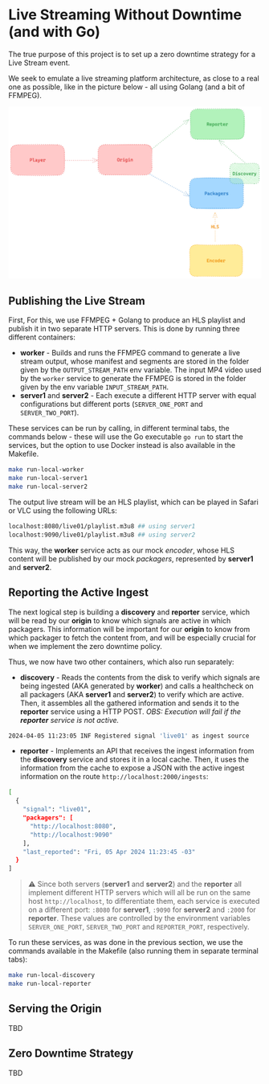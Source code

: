 # Live Streaming Without Downtime (and with Go)

The true purpose of this project is to set up a zero downtime strategy for a Live Stream event.

We seek to emulate a live streaming platform architecture, as close to a real one as possible, like in the picture below - all using Golang (and a bit of FFMPEG).

![Live Streaming Architecture](assets/docs.png)

## Publishing the Live Stream

First, For this, we use FFMPEG + Golang to produce an HLS playlist and publish it in two separate HTTP servers. This is done by running three different containers:

- **worker** - Builds and runs the FFMPEG command to generate a live stream output, whose manifest and segments are stored in the folder given by the `OUTPUT_STREAM_PATH` env variable. The input MP4 video used by the `worker` service to generate the FFMPEG is stored in the folder given by the env variable `INPUT_STREAM_PATH`.
- **server1** and **server2** - Each execute a different HTTP server with equal configurations but different ports (`SERVER_ONE_PORT` and `SERVER_TWO_PORT`).

These services can be run by calling, in different terminal tabs, the commands below - these will use the Go executable `go run` to start the services, but the option to use Docker instead is also available in the Makefile.

```sh
make run-local-worker
make run-local-server1
make run-local-server2
```

The output live stream will be an HLS playlist, which can be played in Safari or VLC using the following URLs:

```sh
localhost:8080/live01/playlist.m3u8 ## using server1
localhost:9090/live01/playlist.m3u8 ## using server2
```

This way, the **worker** service acts as our mock *encoder*, whose HLS content will be published by our mock *packagers*, represented by **server1** and **server2**.

## Reporting the Active Ingest

The next logical step is building a **discovery** and **reporter** service, which will be read by our **origin** to know which signals are active in which packagers. This information will be important for our **origin** to know from which packager to fetch the content from, and will be especially crucial for when we implement the zero downtime policy.

Thus, we now have two other containers, which also run separately:

- **discovery** - Reads the contents from the disk to verify which signals are being ingested (AKA generated by **worker**) and calls a healthcheck on all packagers (AKA **server1** and **server2**) to verify which are active. Then, it assembles all the gathered information and sends it to the **reporter** service using a HTTP POST. *OBS: Execution will fail if the **reporter** service is not active.*

```sh
2024-04-05 11:23:05 INF Registered signal 'live01' as ingest source
```

- **reporter** - Implements an API that receives the ingest information from the **discovery** service and stores it in a local cache. Then, it uses the information from the cache to expose a JSON with the active ingest information on the route `http://localhost:2000/ingests`:

```sh
[
  {
    "signal": "live01",
    "packagers": [
      "http://localhost:8080",
      "http://localhost:9090"
    ],
    "last_reported": "Fri, 05 Apr 2024 11:23:45 -03"
  }
]
```

> :warning: Since both servers (**server1** and **server2**) and the **reporter** all implement different HTTP servers which will all be run on the same host `http://localhost`, to differentiate them, each service is executed on a different port: `:8080` for **server1**, `:9090` for **server2** and `:2000` for **reporter**. These values are controlled by the environment variables `SERVER_ONE_PORT`, `SERVER_TWO_PORT` and `REPORTER_PORT`, respectively.

To run these services, as was done in the previous section, we use the commands available in the Makefile (also running them in separate terminal tabs):

```sh
make run-local-discovery
make run-local-reporter
```

## Serving the Origin

TBD

## Zero Downtime Strategy

TBD